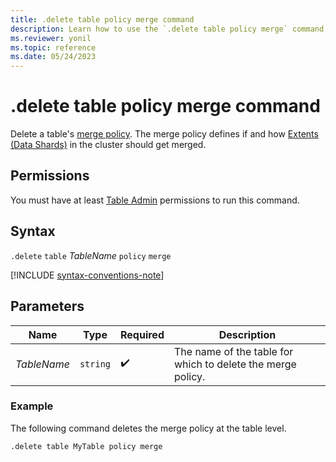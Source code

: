 ```yaml
---
title: .delete table policy merge command
description: Learn how to use the `.delete table policy merge` command to delete a table's merge policy.
ms.reviewer: yonil
ms.topic: reference
ms.date: 05/24/2023
---
```

# .delete table policy merge command

Delete a table's [merge policy](merge-policy.md). The merge policy defines if and how [Extents (Data Shards)](../management/extents-overview.md) in the cluster should get merged.

## Permissions

You must have at least [Table Admin](../access-control/role-based-access-control.md) permissions to run this command.

## Syntax

`.delete` `table` *TableName* `policy` `merge`

[!INCLUDE [syntax-conventions-note](../includes/syntax-conventions-note.md)]

## Parameters

|Name|Type|Required|Description|
|--|--|--|--|
|*TableName*| `string` | :heavy_check_mark:|The name of the table for which to delete the merge policy.|

### Example

The following command deletes the merge policy at the table level.

```kusto
.delete table MyTable policy merge 
```
